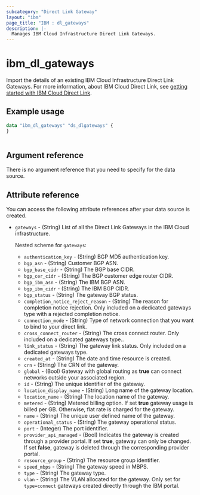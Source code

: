 ```yaml
---
subcategory: "Direct Link Gateway"
layout: "ibm"
page_title: "IBM : dl_gateways"
description: |-
  Manages IBM Cloud Infrastructure Direct Link Gateways.
---
```


# ibm_dl_gateways

Import the details of an existing IBM Cloud Infrastructure Direct Link Gateways.  For more information, about IBM Cloud Direct Link, see [getting started with IBM Cloud Direct Link](https://cloud.ibm.com/docs/dl?topic=dl-get-started-with-ibm-cloud-dl).


## Example usage

```terraform
data "ibm_dl_gateways" "ds_dlgateways" {
}
     
```

## Argument reference
There is no argument reference that you need to specify for the data source. 


## Attribute reference
You can access the following attribute references after your data source is created.

- `gateways` - (String) List of all the Direct Link Gateways in the IBM Cloud infrastructure.

  Nested scheme for `gateways`:
  - `authentication_key` - (String) BGP MD5 authentication key.
  - `bgp_asn` - (String) Customer BGP ASN.
  - `bgp_base_cidr` - (String) The BGP base CIDR.
  - `bgp_cer_cidr` - (String) The BGP customer edge router CIDR.
  - `bgp_ibm_asn` - (String) The IBM BGP ASN.
  - `bgp_ibm_cidr` - (String) The IBM BGP  CIDR.
  - `bgp_status` - (String) The gateway BGP status.
  - `completion_notice_reject_reason` - (String) The reason for completion notice rejection. Only included on a dedicated gateways type with a rejected completion notice.
  - `connection_mode` - (String) Type of network connection that you want to bind to your direct link.
  - `cross_connect_router` - (String) The cross connect router. Only included on a dedicated gateways type..
  - `link_status` - (String) The gateway link status. Only included on a dedicated gateways type.
  - `created_at` - (String) The date and time resource is created.
  - `crn` - (String) The CRN of the gateway.
  - `global` - (Bool) Gateway with global routing as **true** can connect networks outside your associated region.
  - `id` - (String) The unique identifier of the gateway.
  - `location_display_name` - (String) Long name of the gateway location.
  - `location_name` - (String) The location name of the gateway.
  - `metered` - (String) Metered billing option. If set **true** gateway usage is billed per GB. Otherwise, flat rate is charged for the gateway.
  - `name` - (String) The unique user defined name of the gateway.
  - `operational_status` - (String) The gateway operational status.
  - `port` - (Integer) The port identifier.
  - `provider_api_managed` - (Bool) Indicates the gateway is created through a provider portal. If set **true**, gateway can only be changed. If set **false**, gateway is deleted through the corresponding provider portal.
  - `resource_group` - (String) The resource group identifier.
  - `speed_mbps` - (String) The gateway speed in MBPS.
  - `type` - (String) The gateway type.
  - `vlan` - (String) The VLAN allocated for the gateway. Only set for `type=connect` gateways created directly through the IBM portal.
